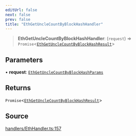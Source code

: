 ```yaml
---
editUrl: false
next: false
prev: false
title: "EthGetUncleCountByBlockHashHandler"
---
```


> **EthGetUncleCountByBlockHashHandler**: (`request`) => `Promise`\<[`EthGetUncleCountByBlockHashResult`](/reference/tevm/actions-types/type-aliases/ethgetunclecountbyblockhashresult/)\>

## Parameters

• **request**: [`EthGetUncleCountByBlockHashParams`](/reference/tevm/actions-types/type-aliases/ethgetunclecountbyblockhashparams/)

## Returns

`Promise`\<[`EthGetUncleCountByBlockHashResult`](/reference/tevm/actions-types/type-aliases/ethgetunclecountbyblockhashresult/)\>

## Source

[handlers/EthHandler.ts:157](https://github.com/evmts/tevm-monorepo/blob/main/packages/actions-types/src/handlers/EthHandler.ts#L157)
